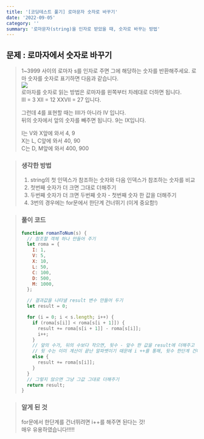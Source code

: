 ```yaml
---
title: '[코딩테스트 풀기] 로마문자 숫자로 바꾸기'
date: '2022-09-05'
category: ''
summary: '로마문자(string)을 인자로 받았을 때, 숫자로 바꾸는 방법'
---
```


## 문제 : 로마자에서 숫자로 바꾸기

> 1~3999 사이의 로마자 s를 인자로 주면 그에 해당하는 숫자를 반환해주세요. 로마 숫자를 숫자로 표기하면 다음과 같습니다.  
> ![](https://velog.velcdn.com/images/jiwonyyy/post/0e87ddae-dbe3-4181-aa0e-3f767080834f/image.png)  
> 로마자를 숫자로 읽는 방법은 로마자를 왼쪽부터 차례대로 더하면 됩니다.  
> III = 3 XII = 12 XXVII = 27 입니다.
>
> 그런데 4를 표현할 때는 IIII가 아니라 IV 입니다.  
> 뒤의 숫자에서 앞의 숫자를 빼주면 됩니다. 9는 IX입니다.
>
> I는 V와 X앞에 와서 4, 9  
> X는 L, C앞에 와서 40, 90  
> C는 D, M앞에 와서 400, 900

> ### 생각한 방법
>
> 1.  string의 첫 인덱스가 참조하는 숫자와 다음 인덱스가 참조하는 숫자를 비교
> 2.  첫번째 숫자가 더 크면 그대로 더해주기
> 3.  두번째 숫자가 더 크면 두번째 숫자 - 첫번째 숫자 한 값을 더해주기
> 4.  3번의 경우에는 for문에서 한단계 건너뛰기 (이게 중요함!)

> ### 풀이 코드
>
> ```js
> function romanToNum(s) {
>   // 참조할 객체 하나 만들어 주기
>   let roma = {
>     I: 1,
>     V: 5,
>     X: 10,
>     L: 50,
>     C: 100,
>     D: 500,
>     M: 1000,
>   };
>
>   // 결과값을 나타낼 result 변수 만들어 두기
>   let result = 0;
>
>   for (i = 0; i < s.length; i++) {
>     if (roma[s[i]] < roma[s[i + 1]]) {
>       result += roma[s[i + 1]] - roma[s[i]];
>       i++;
>     }
>     // 앞의 수가, 뒤의 수보다 작으면, 뒷수 - 앞수 한 값을 result에 더해주고
>     // 뒷 수는 이미 계산이 끝난 알파벳이기 때문에 i ++를 통해, 뒷수 한단계 건너뛰기
>     else {
>       result += roma[s[i]];
>     }
>   }
>   // 그렇지 않으면 그냥 그값 그대로 더해주기
>   return result;
> }
> ```

> ### 알게 된 것
>
> for문에서 한단계를 건너뛰려면 i++를 해주면 된다는 것!  
> 매우 유용하였습니다!!!!!
